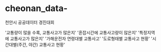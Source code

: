 # cheonan_data-
천안시 공공데이터 경진대회

'교통량이 많을 수록, 교통사고가 많은지'
'혼잡시간에 교통사고량이 많은지' 
'특정지역에 교통사고가 많은지'
'가해운전자 연령대별 교통사고'
'도로형태별 교통사고 현황'
'시간대별(주간, 야간) 교통사고 현황'